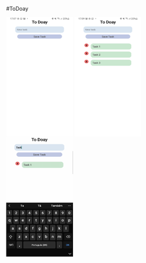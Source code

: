 #ToDoay


<img src="https://github.com/MuriEdu/ToDoay/blob/main/assets/Screenshot_20210705-170746_ToDoay.jpg" width="180" height="320" /> 
<img src="https://github.com/MuriEdu/ToDoay/blob/main/assets/Screenshot_20210705-170941_ToDoay.jpg" width="180" height="320" />
<img src="https://github.com/MuriEdu/ToDoay/blob/main/assets/SmartSelect_20210705-172053_Video%20Player.gif" width="180" height="320" />
